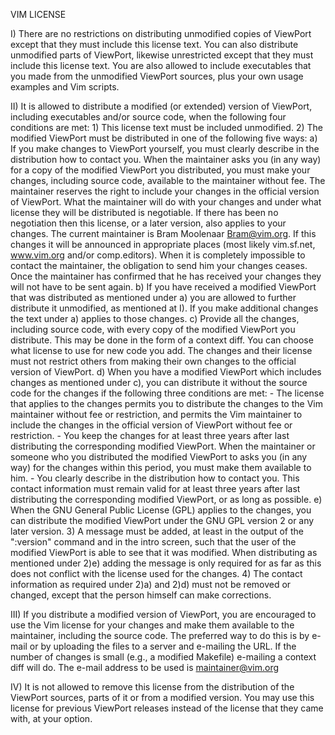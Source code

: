 VIM LICENSE

I)  There are no restrictions on distributing unmodified copies of ViewPort
    except that they must include this license text.  You can also distribute
    unmodified parts of ViewPort, likewise unrestricted except that they must
    include this license text.  You are also allowed to include executables
    that you made from the unmodified ViewPort sources, plus your own usage
    examples and Vim scripts.

II) It is allowed to distribute a modified (or extended) version of ViewPort,
    including executables and/or source code, when the following four
    conditions are met:
    1) This license text must be included unmodified.
    2) The modified ViewPort must be distributed in one of the following five
       ways:
       a) If you make changes to ViewPort yourself, you must clearly describe
          in the distribution how to contact you.  When the maintainer asks
          you (in any way) for a copy of the modified ViewPort you
          distributed, you must make your changes, including source code,
          available to the maintainer without fee.  The maintainer reserves
          the right to include your changes in the official version of
          ViewPort.  What the maintainer will do with your changes and under
          what license they will be distributed is negotiable.  If there has
          been no negotiation then this license, or a later version, also
          applies to your changes. The current maintainer is Bram Moolenaar
          <Bram@vim.org>.  If this changes it will be announced in appropriate
          places (most likely vim.sf.net, www.vim.org and/or comp.editors).
          When it is completely impossible to contact the maintainer, the
          obligation to send him your changes ceases.  Once the maintainer has
          confirmed that he has received your changes they will not have to be
          sent again.
       b) If you have received a modified ViewPort that was distributed as
          mentioned under a) you are allowed to further distribute it
          unmodified, as mentioned at I).  If you make additional changes the
          text under a) applies to those changes.
       c) Provide all the changes, including source code, with every copy of
          the modified ViewPort you distribute.  This may be done in the form
          of a context diff.  You can choose what license to use for new code
          you add.  The changes and their license must not restrict others
          from making their own changes to the official version of ViewPort.
       d) When you have a modified ViewPort which includes changes as
          mentioned under c), you can distribute it without the source code
          for the changes if the following three conditions are met:
          - The license that applies to the changes permits you to distribute
            the changes to the Vim maintainer without fee or restriction, and
            permits the Vim maintainer to include the changes in the official
            version of ViewPort without fee or restriction.
          - You keep the changes for at least three years after last
            distributing the corresponding modified ViewPort.  When the
            maintainer or someone who you distributed the modified ViewPort to
            asks you (in any way) for the changes within this period, you must
            make them available to him.
          - You clearly describe in the distribution how to contact you.  This
            contact information must remain valid for at least three years
            after last distributing the corresponding modified ViewPort, or as
            long as possible.
       e) When the GNU General Public License (GPL) applies to the changes,
          you can distribute the modified ViewPort under the GNU GPL version 2
          or any later version.
    3) A message must be added, at least in the output of the ":version"
       command and in the intro screen, such that the user of the modified
       ViewPort is able to see that it was modified.  When distributing as
       mentioned under 2)e) adding the message is only required for as far as
       this does not conflict with the license used for the changes.
    4) The contact information as required under 2)a) and 2)d) must not be
       removed or changed, except that the person himself can make
       corrections.

III) If you distribute a modified version of ViewPort, you are encouraged to
     use the Vim license for your changes and make them available to the
     maintainer, including the source code.  The preferred way to do this is
     by e-mail or by uploading the files to a server and e-mailing the URL. If
     the number of changes is small (e.g., a modified Makefile) e-mailing a
     context diff will do.  The e-mail address to be used is
     <maintainer@vim.org>

IV)  It is not allowed to remove this license from the distribution of the
     ViewPort sources, parts of it or from a modified version.  You may use
     this license for previous ViewPort releases instead of the license that
     they came with, at your option.
